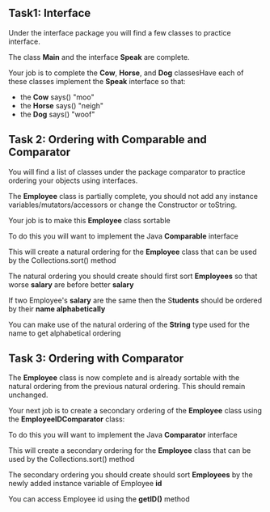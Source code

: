  ## Task1: Interface
 
 Under the interface package you will find a few classes to practice interface.
 
 The class **Main** and the interface **Speak** are complete.


Your job is to complete the  **Cow**, **Horse**, and **Dog** classesHave each of these classes implement the **Speak** interface so that:

- the **Cow** says() "moo"
- the **Horse** says() "neigh"
- the **Dog** says() "woof"

## Task 2: Ordering with Comparable and Comparator

You will find a list of classes under the package comparator to practice ordering your objects using interfaces.

The **Employee** class is partially complete,  you should not add any instance variables/mutators/accessors or change the Constructor or toString.

Your job is to make this **Employee** class sortable

To do this you will want to implement the Java **Comparable** interface

This will create a natural ordering for the **Employee** class that can be used by the Collections.sort() method

The natural ordering you should create should first sort **Employees** so that worse **salary** are before better **salary**

If two Employee's **salary** are the same then the S**tudents** should be ordered by their **name alphabetically**

You can make use of the natural ordering of the **String** type used for the name to get alphabetical ordering


## Task 3: Ordering with Comparator

The **Employee** class is now complete and is already sortable with the natural ordering from the previous natural ordering. This should remain unchanged.

Your next job is to create a secondary ordering of the **Employee** class using the **EmployeeIDComparator** class:

To do this you will want to implement the Java **Comparator** interface

This will create a secondary ordering for the **Employee** class that can be used by the Collections.sort() method

The secondary ordering you should create should sort **Employees** by the newly added instance variable of Employee **id**

You can access Employee id using the **getID()** method


